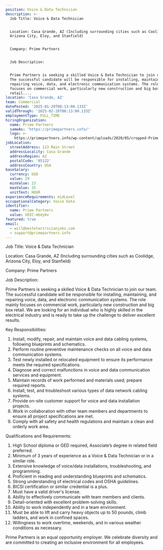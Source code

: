 ```yaml
---
position: Voice & Data Technician
description: >-
  Job Title: Voice & Data Technician 


  Location: Casa Grande, AZ (Including surrounding cities such as Coolidge,
  Arizona City, Eloy, and Stanfield)


  Company: Prime Partners


  Job Description:


  Prime Partners is seeking a skilled Voice & Data Technician to join our team.
  The successful candidate will be responsible for installing, maintaining, and
  repairing voice, data, and electronic communication systems. The role mainly
  focuses on commercial work, particularly new construction and big box
  retail....
location: 'Casa Grande, AZ'
team: Commercial
datePosted: '2025-01-20T08:13:00.133Z'
validThrough: '2025-02-28T08:13:00.133Z'
employmentType: FULL_TIME
hiringOrganization:
  name: Prime Partners
  sameAs: 'https://primepartners.info/'
  logo: >-
    https://primepartners.info/wp-content/uploads/2020/05/cropped-Prime-Partners-Logo-NO-BG-1-1.png
jobLocation:
  streetAddress: 123 Main Street
  addressLocality: Casa Grande
  addressRegion: AZ
  postalCode: '85122'
  addressCountry: USA
baseSalary:
  currency: USD
  value: 29
  minValue: 23
  maxValue: 35
  unitText: HOUR
experienceRequirements: midLevel
occupationalCategory: Voice Data
identifier:
  name: Prime Partners
  value: VOIC-mbdy6v
featured: true
email:
  - will@bestelectricianjobs.com
  - support@primepartners.info
---
```




Job Title: Voice & Data Technician 

Location: Casa Grande, AZ (Including surrounding cities such as Coolidge, Arizona City, Eloy, and Stanfield)

Company: Prime Partners

Job Description:

Prime Partners is seeking a skilled Voice & Data Technician to join our team. The successful candidate will be responsible for installing, maintaining, and repairing voice, data, and electronic communication systems. The role mainly focuses on commercial work, particularly new construction and big box retail. We are looking for an individual who is highly skilled in the electrical industry and is ready to take up the challenge to deliver excellent results.

Key Responsibilities:

1. Install, modify, repair, and maintain voice and data cabling systems, following blueprints and schematics.
2. Perform routine preventive maintenance checks on all voice and data communication systems.
3. Test newly installed or relocated equipment to ensure its performance meets the required specifications.
4. Diagnose and correct malfunctions in voice and data communication services and equipment.
5. Maintain records of work performed and materials used; prepare required reports.
6. Install, test, and troubleshoot various types of data network cabling systems.
7. Provide on-site customer support for voice and data installation projects.
8. Work in collaboration with other team members and departments to ensure all project specifications are met.
9. Comply with all safety and health regulations and maintain a clean and orderly work area.

Qualifications and Requirements:

1. High School diploma or GED required, Associate’s degree in related field preferred.
2. Minimum of 3 years of experience as a Voice & Data Technician or in a similar role.
3. Extensive knowledge of voice/data installations, troubleshooting, and programming.
4. Proficient in reading and understanding blueprints and schematics.
5. Strong understanding of electrical codes and OSHA guidelines.
6. BICSI certification or similar credential is a plus.
7. Must have a valid driver's license.
8. Ability to effectively communicate with team members and clients.
9. Detail-oriented with excellent problem-solving skills.
10. Ability to work independently and in a team environment.
11. Must be able to lift and carry heavy objects up to 50 pounds, climb ladders, and work in confined spaces.
12. Willingness to work overtime, weekends, and in various weather conditions as necessary.

Prime Partners is an equal opportunity employer. We celebrate diversity and are committed to creating an inclusive environment for all employees.
